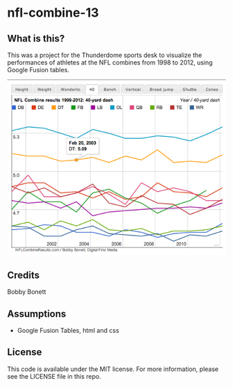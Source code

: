 nfl-combine-13
==============

What is this?
-------------

This was a project for the Thunderdome sports desk to visualize the performances of athletes at the NFL combines from 1998 to 2012, using Google Fusion tables.

![NFL combine performances](screenshots/combine.png)

Credits
---------

Bobby Bonett

Assumptions
-----------

* Google Fusion Tables, html and css

License
----------

This code is available under the MIT license. For more information, please see the LICENSE file in this repo.
